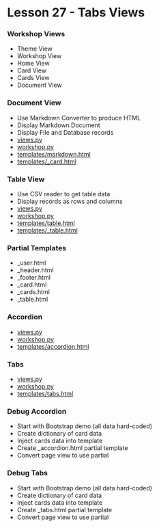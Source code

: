 # Lesson 27 - Tabs Views




### Workshop Views
* Theme View
* Workshop View
* Home View
* Card View
* Cards View
* Document View


### Document View
* Use Markdown Converter to produce HTML
* Display Markdown Document
* Display File and Database records
* [views.py](https://github.com/Mark-Seaman/UNC-BACS-350/tree/master/demo/week11/Demo30/workshop/views.py)
* [workshop.py](https://github.com/Mark-Seaman/UNC-BACS-350/tree/master/demo/week11/Demo30/workshop/workshop.py)
* [templates/markdown.html](https://github.com/Mark-Seaman/UNC-BACS-350/tree/master/demo/week11/Demo30/templates/markdown.html)
* [templates/_card.html](https://github.com/Mark-Seaman/UNC-BACS-350/tree/master/demo/week11/Demo30/templates/_card.html)


### Table View
* Use CSV reader to get table data
* Display records as rows and columns
* [views.py](https://github.com/Mark-Seaman/UNC-BACS-350/tree/master/demo/week11/Demo31/workshop/views.py)
* [workshop.py](https://github.com/Mark-Seaman/UNC-BACS-350/tree/master/demo/week11/Demo31/workshop/workshop.py)
* [templates/table.html](https://github.com/Mark-Seaman/UNC-BACS-350/tree/master/demo/week11/Demo31/templates/table.html)
* [templates/_table.html](https://github.com/Mark-Seaman/UNC-BACS-350/tree/master/demo/week11/Demo31/templates/_table.html)


### Partial Templates
* _user.html
* _header.html
* _footer.html
* _card.html
* _cards.html
* _table.html


### Accordion
* [views.py](https://github.com/Mark-Seaman/UNC-BACS-350/tree/master/demo/week11/Demo32/workshop/views.py)
* [workshop.py](https://github.com/Mark-Seaman/UNC-BACS-350/tree/master/demo/week11/Demo32/workshop/workshop.py)
* [templates/accordion.html](https://github.com/Mark-Seaman/UNC-BACS-350/tree/master/demo/week11/Demo32/templates/accordion.html)


### Tabs
* [views.py](https://github.com/Mark-Seaman/UNC-BACS-350/tree/master/demo/week11/Demo32/workshop/views.py)
* [workshop.py](https://github.com/Mark-Seaman/UNC-BACS-350/tree/master/demo/week11/Demo32/workshop/workshop.py)
* [templates/tabs.html](https://github.com/Mark-Seaman/UNC-BACS-350/tree/master/demo/week11/Demo32/templates/tabs.html)


### Debug Accordion
* Start with Bootstrap demo (all data hard-coded)
* Create dictionary of card data
* Inject cards data into template
* Create _accordion.html partial template
* Convert page view to use partial


### Debug Tabs
* Start with Bootstrap demo (all data hard-coded)
* Create dictionary of card data
* Inject cards data into template
* Create _tabs.html partial template
* Convert page view to use partial


